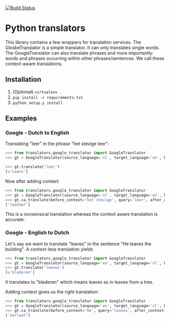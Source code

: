 
[![Build Status](https://travis-ci.org/mircealungu/python-translators.svg?branch=master)](https://travis-ci.org/mircealungu/python-translators)


# Python translators

This library contains a few wrappers for translation services. The GlosbeTranslator is a simple translator. It can only translates single words. The GoogleTranslator can also 
 translate phrases and more importantly: words and phrases occurring within other phrases/sentences. We call these context-aware translations.

## Installation

1. (Optional) `virtualenv .`
2. `pip install -r requirements.txt`
3. `python setup.y install`

## Examples

### Google - Dutch to English
Translating "leer" in the phrase "het stevige leer":

```python
>>> from translators.google_translator import GoogleTranslator
>>> gt = GoogleTranslator(source_language='nl', target_language='en', key='<valid google API key>')

>>> gt.translate('leer')
[u'Learn']
```

Now after adding context:

```python
>>> from translators.google_translator import GoogleTranslator
>>> gt = GoogleTranslator(source_language='nl', target_language='en', key='<valid google API key>')
>>> gt.ca_translate(before_context='het stevige', query='leer', after_context='')
['leather']
```

This is a nonsensical translation whereas the context aware translation is accurate.

### Google - English to Dutch

Let's say we want to translate "leaves" in the sentence "He leaves the building". A context-less translation yields

```python
>>> from translators.google_translator import GoogleTranslator
>>> gt = GoogleTranslator(source_language='en', target_language='nl', key='<valid api key>')
>>> gt.translate('leaves')
[u'bladeren']
```

It translates to "bladeren" which means leaves as in leaves from a tree.

Adding context gives us the right translation:

```python
>>> from translators.google_translator import GoogleTranslator
>>> gt = GoogleTranslator(source_language='en', target_language='nl', key='<valid api key>')
>>> gt.ca_translate(before_context='He', query='leaves', after_context='the building')
['verlaat']
```
